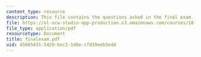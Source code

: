 ```yaml
---
content_type: resource
description: This file contains the questions asked in the final exam.
file: https://ol-ocw-studio-app-production.s3.amazonaws.com/courses/18-786-topics-in-algebraic-number-theory-spring-2006/456654315420bec21d6ecfd39eeb5edd_finalexam.pdf
file_type: application/pdf
resourcetype: Document
title: finalexam.pdf
uid: 45665431-5420-bec2-1d6e-cfd39eeb5edd
---
```

